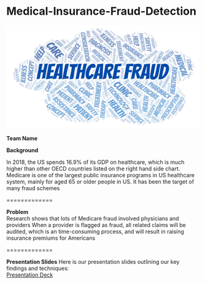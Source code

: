 # Medical-Insurance-Fraud-Detection

![Medical Fraud Detection](https://github.com/chelseawmk/Medical-Insurance-Fraud-Detection/blob/main/WhiteRabbit_Fulgham_750_1_What-Texans-Should-Know-about-Healthcare-Fraud-Charges_8.2.19.jpg)


**Team Name**



**Background** <br>

In 2018, the US spends 16.9% of its GDP on healthcare, which is much higher than other OECD countries listed on the right hand side chart. 
Medicare is one of the largest public insurance programs in US healthcare system, mainly for aged 65 or older people in US. It has been the target of many fraud schemes

=============

**Problem** <br>
Research shows that lots of Medicare fraud involved physicians and providers
When a provider is flagged as fraud, all related claims will be audited, which is an time-consuming process, and will result in raising insurance premiums for Americans 

=============

**Presentation Slides**
Here is our presentation slides outlining our key findings and techniques: <br>
[Presentation Deck](https://docs.google.com/presentation/d/1RopED3CJdBxJSxvYBHGgDMfeHC8DBE5cvPtHx__Hqd0/edit?usp=sharing)


